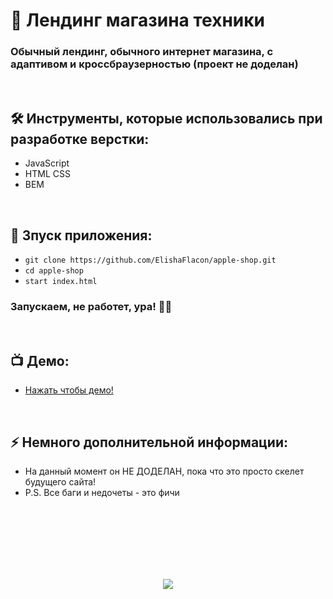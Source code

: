 <h1> 
     📱 Лендинг магазина техники
</h1>

<h3>
Обычный лендинг, обычного интернет магазина, с адаптивом и кроссбраузерностью (проект не доделан)
</h3>


</br>



<h2>
  🛠️ Инструменты, которые использовались при разработке верстки:
</h2>

- JavaScript
- HTML CSS
- BEM



</br>



<h2>
  🚀 Зпуск приложения:
</h2>

- `git clone https://github.com/ElishaFlacon/apple-shop.git`
- `cd apple-shop`
- `start index.html`
<h3>
    Запускаем, не работет, ура! 🗿🚬
</h3>



</br>



<h2>
 📺 Демо:
</h2>

- <a href="https://elishaflacon.github.io/apple-shop/">Нажать чтобы демо!</a>



</br>



<h2>
⚡ Немного дополнительной информации:
</h2>

- На данный момент он НЕ ДОДЕЛАН, пока что это просто скелет будущего сайта!
- P.S. Все баги и недочеты - это фичи




<br/>
<br/>
<br/>
<br/>
<br/>
<br/>



<p align="center">
  <img src="https://capsule-render.vercel.app/api?type=waving&color=d179b8&height=64&section=footer"/>
</p>

